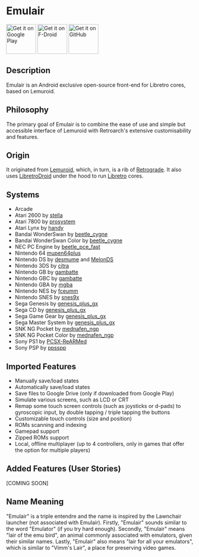 # Emulair
<img src="https://play.google.com/intl/en_us/badges/images/generic/en-play-badge.png"
     alt="Get it on Google Play"
     height="80">
<img src="https://fdroid.gitlab.io/artwork/badge/get-it-on.png"
     alt="Get it on F-Droid"
     height="80">
<img src="https://raw.githubusercontent.com/flocke/andOTP/master/assets/badges/get-it-on-github.svg"
     alt="Get it on GitHub"
     height="80">

## Description
Emulair is an Android exclusive open-source front-end for Libretro cores, based on Lemuroid.

## Philosophy
The primary goal of Emulair is to combine the ease of use and simple but accessible interface of Lemuroid with Retroarch's extensive customisability and features.

## Origin
It originated from [Lemuroid](https://github.com/Swordfish90/Lemuroid), which, in turn, is a rib of [Retrograde](https://github.com/retrograde/retrograde-android). It also uses [LibretroDroid](https://github.com/Swordfish90/LibretroDroid) under the hood to run [Libretro](https://github.com/libretro) cores.

## Systems
- Arcade
- Atari 2600 by [stella](https://docs.libretro.com/library/stella/)
- Atari 7800 by [prosystem](https://docs.libretro.com/library/prosystem/)
- Atari Lynx by [handy](https://docs.libretro.com/library/handy/)
- Bandai WonderSwan by [beetle_cygne](https://docs.libretro.com/library/beetle_cygne/)
- Bandai WonderSwan Color by [beetle_cygne](https://docs.libretro.com/library/beetle_cygne/)
- NEC PC Engine by [beetle_pce_fast](https://docs.libretro.com/library/beetle_pce_fast/)
- Nintendo 64 [mupen64plus](https://docs.libretro.com/library/mupen64plus/)
- Nintendo DS by [desmume](https://docs.libretro.com/library/desmume/) and [MelonDS](https://docs.libretro.com/library/melonds/)
- Nintendo 3DS by [citra](https://docs.libretro.com/library/citra/)
- Nintendo GB by [gambatte](https://docs.libretro.com/library/gambatte/)
- Nintendo GBC by [gambatte](https://docs.libretro.com/library/gambatte/)
- Nintendo GBA by [mgba](https://docs.libretro.com/library/mgba/)
- Nintendo NES by [fceumm](https://docs.libretro.com/library/fceumm/)
- Nintendo SNES by [snes9x](https://docs.libretro.com/library/snes9x/)
- Sega Genesis by [genesis_plus_gx](https://docs.libretro.com/library/genesis_plus_gx/)
- Sega CD by [genesis_plus_gx](https://docs.libretro.com/library/genesis_plus_gx/)
- Sega Game Gear by [genesis_plus_gx](https://docs.libretro.com/library/genesis_plus_gx/)
- Sega Master System by [genesis_plus_gx](https://docs.libretro.com/library/genesis_plus_gx/)
- SNK NG Pocket by [mednafen_ngp](https://docs.libretro.com/library/beetle_neopop/)
- SNK NG Pocket Color by [mednafen_ngp](https://docs.libretro.com/library/beetle_neopop/)
- Sony PS1 by [PCSX-ReARMed](https://docs.libretro.com/library/pcsx_rearmed/)
- Sony PSP by [ppsspp](https://docs.libretro.com/library/ppsspp/)

## Imported Features
- Manually save/load states
- Automatically save/load states
- Save files to Google Drive (only if downloaded from Google Play)
- Simulate various screens, such as LCD or CRT
- Remap some touch screen controls (such as joysticks or d-pads) to gyroscopic input, by double tapping / triple tapping the buttons
- Customizable touch controls (size and position)
- ROMs scanning and indexing
- Gamepad support
- Zipped ROMs support
- Local, offline multiplayer (up to 4 controllers, only in games that offer the option for multiple players)

## Added Features (User Stories)
[COMING SOON]

## Name Meaning
"Emulair" is a triple entendre and the name is inspired by the Lawnchair launcher (not associated with Emulair). Firstly, "Emulair" sounds similar to the word "Emulator" (if you try hard enough). Secondly, "Emulair" means "lair of the emu bird", an animal commonly associated with emulators, given their similar names. Lastly, "Emulair" also means "lair for all your emulators", which is similar to "Vimm's Lair", a place for preserving video games.
